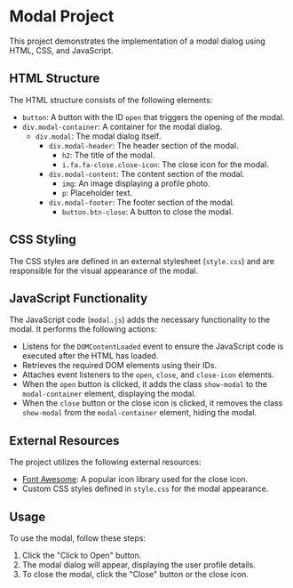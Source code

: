 # Modal Project

This project demonstrates the implementation of a modal dialog using HTML, CSS, and JavaScript.

## HTML Structure

The HTML structure consists of the following elements:

- `button`: A button with the ID `open` that triggers the opening of the modal.
- `div.modal-container`: A container for the modal dialog.
  - `div.modal`: The modal dialog itself.
    - `div.modal-header`: The header section of the modal.
      - `h2`: The title of the modal.
      - `i.fa.fa-close.close-icon`: The close icon for the modal.
    - `div.modal-content`: The content section of the modal.
      - `img`: An image displaying a profile photo.
      - `p`: Placeholder text.
    - `div.modal-footer`: The footer section of the modal.
      - `button.btn-close`: A button to close the modal.

## CSS Styling

The CSS styles are defined in an external stylesheet (`style.css`) and are responsible for the visual appearance of the modal.

## JavaScript Functionality

The JavaScript code (`modal.js`) adds the necessary functionality to the modal. It performs the following actions:

- Listens for the `DOMContentLoaded` event to ensure the JavaScript code is executed after the HTML has loaded.
- Retrieves the required DOM elements using their IDs.
- Attaches event listeners to the `open`, `close`, and `close-icon` elements.
- When the `open` button is clicked, it adds the class `show-modal` to the `modal-container` element, displaying the modal.
- When the `close` button or the close icon is clicked, it removes the class `show-modal` from the `modal-container` element, hiding the modal.

## External Resources

The project utilizes the following external resources:

- [Font Awesome](https://fontawesome.com/): A popular icon library used for the close icon.
- Custom CSS styles defined in `style.css` for the modal appearance.

## Usage

To use the modal, follow these steps:

1. Click the "Click to Open" button.
2. The modal dialog will appear, displaying the user profile details.
3. To close the modal, click the "Close" button or the close icon.
